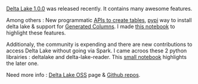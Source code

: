 
[Delta Lake 1.0.0](https://delta.io/news/delta-lake-1-0-0-released/) was released recently. It contains many awesome features.

Among others : New programmatic [APIs to create tables](https://docs.delta.io/1.0.0/delta-batch.html#create-a-table), [pypi](https://pypi.org/project/delta-spark/1.0.0/) way to install delta lake & support for [Generated Columns](https://docs.delta.io/1.0.0/delta-batch.html#use-generated-columns). I made [this notebook](https://github.com/amineds/databricks/blob/main/delta-python/Delta-Spark-Python.py) to highlight these features.

Additionaly, the community is expending and there are new contributions to access Delta Lake without going via Spark. I came acroos these 2 python librairies : deltalake and delta-lake-reader. This [small notebook](https://github.com/amineds/databricks/blob/main/delta-python/Delta-Reader-Python.py) highlights the later one.

Need more info : [Delta Lake OSS](https://delta.io/) page & [Github repos](https://github.com/delta-io/).
